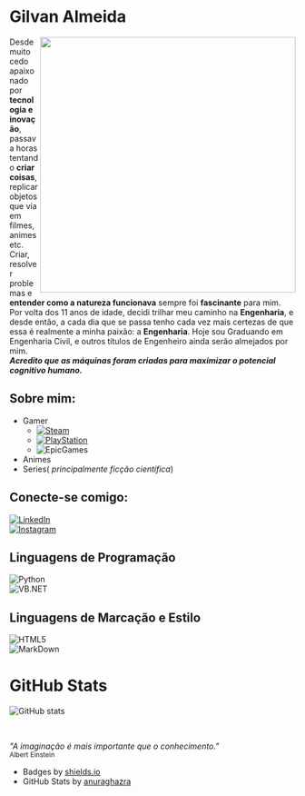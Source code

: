 

# **Gilvan Almeida**

<img align="right" width="450" height="450" src="https://i.imgur.com/7AP4xwY.png">

Desde muito cedo apaixonado por **tecnologia e inovação**, passava horas tentando **criar coisas**, replicar objetos que via em filmes,
animes etc. Criar, resolver problemas e **entender como a natureza funcionava** sempre foi **fascinante** para mim.
Por volta dos 11 anos de idade, decidi trilhar meu caminho na **Engenharia**, e desde então, a cada dia que se passa tenho cada vez mais
certezas de que essa é realmente a minha paixão: a **Engenharia**.
Hoje sou Graduando em Engenharia Civil, e outros títulos de Engenheiro ainda serão almejados por mim.<br>
**_Acredito que as máquinas foram criadas para maximizar o potencial cognitivo humano._**<br>
## Sobre mim:
- Gamer
  - [![Steam](https://img.shields.io/badge/Steam-000?style=for-the-badge&logo=steam&logoColor=00FFFF)](https://steamcommunity.com/id/vatghern/)<br>
  - [![PlayStation](https://img.shields.io/badge/PlayStation-000?style=for-the-badge&logo=playstation&logoColor=00FFFF)](https://gln028.github.io/gln028/profiles/ps_profile.html)<br>
  - ![EpicGames](https://img.shields.io/badge/EpicGamesID=Blue_Demon66-000?style=for-the-badge&logo=epicgames&logoColor=00FFFF)<br>
- Animes<br>
- Series( _principalmente ficção científica_)<br>
##  Conecte-se comigo:
[![LinkedIn](https://img.shields.io/badge/LinkedIn-000?style=for-the-badge&logo=linkedin&logoColor=00FFFF)](https://www.linkedin.com/in/gilvanferreira/)<br>
[![Instagram](https://img.shields.io/badge/Instagram-000?style=for-the-badge&logo=instagram&logoColor=00FFFF)](https://instagram.com/gilvanfalmeida?igshid=MzMyNGUyNmU2YQ==)<br>
## Linguagens de Programação
![Python](https://img.shields.io/badge/Python-000?style=for-the-badge&logo=python&logoColor=00FFFF)<br>
![VB.NET](https://img.shields.io/badge/VB.NET-000?style=for-the-badge&logo=dotnet&logoColor=00FFFF)<br>
## Linguagens de Marcação e Estilo
![HTML5](https://img.shields.io/badge/HTML5-000?style=for-the-badge&logo=html5&logoColor=00FFFF)<br>
![MarkDown](https://img.shields.io/badge/MarkDown-000?style=for-the-badge&logo=markdown&logoColor=00FFFF)
# GitHub Stats
![GitHub stats](https://github-readme-stats-git-masterrstaa-rickstaa.vercel.app/api?username=gln028&hide_title=true&show_icons=true&include_all_commits=true&count_private=true&line_height=30&hide=s&bg_color=000&title_color=ff00fc&text_color=00ffff&border_radius=10&border_color=00ffff&icon_color=FF00F6&theme=react)
<!--[![Most Used Languages](https://github-readme-stats-git-masterrstaa-rickstaa.vercel.app/api/top-langs/?username=gn028&line_height=10&card_width=290&layout=compact&hide_title=false&count_private=true&langs_count=4&show_icons=true&title_color=FF00F6&hide=html,css&bg_color=000&text_color=8B8B8B&border_radius=3&border_color=561760&count_private=true)](https://github.com/elidianaandrade/github-readme-stats)-->
<br>

_"A imaginação é mais importante que o conhecimento."_<br><sub>Albert Einstein</sub><br>

  - Badges by <a href="https://shields.io/">shields.io</a><br>
  - GitHub Stats by <a href="https://github.com/anuraghazra/github-readme-stats">anuraghazra</a>

